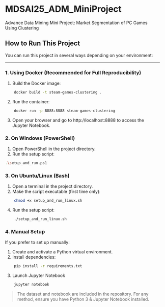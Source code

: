 # MDSAI25_ADM_MiniProject

Advance Data Mining Mini Project: Market Segmentation of PC Games Using Clustering

## How to Run This Project

You can run this project in several ways depending on your environment:

---

### 1. **Using Docker (Recommended for Full Reproducibility)**

1. Build the Docker image:

```bash
    docker build -t steam-games-clustering .
```

2. Run the container:

```bash
    docker run -p 8888:8888 steam-games-clustering
```

3. Open your browser and go to http://localhost:8888 to access the Jupyter Notebook.

### 2. **On Windows (PowerShell)**

1. Open PowerShell in the project directory.
2. Run the setup script:

```bash
.\setup_and_run.ps1
```

### 3. **On Ubuntu/Linux (Bash)**

1. Open a terminal in the project directory.
2. Make the script executable (first time only):

```bash
    chmod +x setup_and_run_linux.sh
```

4. Run the setup script:

```bash
    ./setup_and_run_linux.sh
```

### 4. **Manual Setup**

If you prefer to set up manually:

1. Create and activate a Python virtual environment.
2. Install dependencies:

```bash
    pip install -r requirements.txt
```

3. Launch Jupyter Notebook

```bash
    jupyter notebook
```

> The dataset and notebook are included in the repository. For any method, ensure you have Python 3 & Jupyter Notebook installed.
